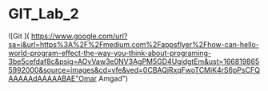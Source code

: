 # GIT_Lab_2
![Git ](
https://www.google.com/url?sa=i&url=https%3A%2F%2Fmedium.com%2Fappsflyer%2Fhow-can-hello-world-program-effect-the-way-you-think-about-programing-3be5cefdaf8c&psig=AOvVaw3e0NV3AgPM5GD4UgidgtEm&ust=1668198655992000&source=images&cd=vfe&ved=0CBAQjRxqFwoTCMiK4rS6pPsCFQAAAAAdAAAAABAE"Omar Amgad")
